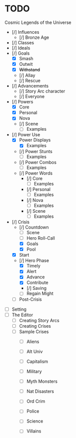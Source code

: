 # TODO

Cosmic Legends of the Universe

- [/] Influences
  - [/] Bronze Age
- [/] Classes
- [/] Ideals
- [/] Goals
  - [x] Smash
  - [x] Outwit
  - [x] ~~Withstand~~
  - [/] Allay
  - [/] Rescue
- [/] Advancements
  - [/] Story Arc character
  - [/] Everyone
- [/] Powers
  - [x] Core
  - [x] Personal
  - [x] Nova
  - [/] Scene
    - [ ] Examples
- [/] Power Use
  - [x] Power Displays
    - [x] Examples
  - [/] Power Stunts
    - [ ] Examples
  - [/] Power Combos
    - [ ] Examples
  - [/] Power Words
    - [/] Core
      - [ ] Examples
    - [/] Personal
      - [ ] Examples
    - [/] Nova
      - [ ] Examples
    - [/] Scene
      - [ ] Examples
- [/] Crisis
  - [/] Countdown
    - [ ] Scene
    - [ ] Hero Roll-Call
    - [x] Goals
    - [x] Pool
  - [x] Start
  - [/] Hero Phase
    - [x] Timely
    - [x] Alert
    - [x] Advance
    - [x] Contribute
    - [/] Saving
    - [ ] Regain Might
  - [ ] Post-Crisis
- [ ] Setting
- [ ] The Editor
  - [ ] Creating Story Arcs
  - [ ] Creating Crises
  - [ ] Sample Crises
    - [ ] Aliens
    - [ ] Alt Univ
    - [ ] Capitalism
    - [ ] Military
    - [ ] Myth Monsters
    - [ ] Nat Disasters
    - [ ] Ord Crim
    - [ ] Police
    - [ ] Science
    - [ ] Villains

